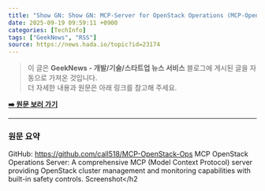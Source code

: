 ```yaml
---
title: "Show GN: Show GN: MCP-Server for OpenStack Operations (MCP-OpenStack-Ops)"
date: 2025-09-19 09:59:11 +0900
categories: [TechInfo]
tags: ["GeekNews", "RSS"]
source: https://news.hada.io/topic?id=23174
---
```

> 이 글은 **GeekNews - 개발/기술/스타트업 뉴스 서비스** 블로그에 게시된 글을 자동으로 가져온 것입니다. <br>
> 더 자세한 내용과 원문은 아래 링크를 참고해 주세요.

[**➡️ 원문 보러 가기**](https://news.hada.io/topic?id=23174)

---

### 원문 요약
GitHub: https://github.com/call518/MCP-OpenStack-Ops MCP OpenStack Operations Server: A comprehensive MCP (Model Context Protocol) server providing OpenStack cluster management and monitoring capabilities with built-in safety controls. Screenshot</h2
